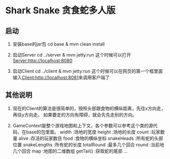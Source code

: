 Shark Snake 贪食蛇多人版
============

## 启动

1. 安装base的jar包
    cd base & mvn clean install

2. 启动Server
    cd ../server & mvn jetty:run
   这个时候可以打开[Server:http://localhost:8080](http://localhost:8080)

3. 启动Client
    cd ../client & mvn jetty:run
   这个时候可以在网页的第一个框里面输入[Client:http://localhost:8081](http://localhost:8081)来调用客户端了

## 其他说明

1. 现在的Client的算法是很简单的，按照头部跟食物的横纵距离，先往x方向走，再往y方向走。
   如果要走的方向有障碍，就会先先走别的方向。

2. GameContext是整个游戏地图和上下文，各个参数可以参考这个类的源代码，在base的包里面。
   width        :场地的宽度
   height       :场地的长度
   count        :玩家数量
   alive        :存活的玩家数目
   food         :食物的横纵坐标
   snakeHeads   :所有蛇的头部位置
   snakeLengths :所有蛇的长度
   totalRound   :最多几个回合
   round        :当前地几个回合
   map          :地图的二维数组
   getTail()    :获取蛇的尾部
   ...